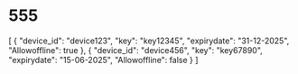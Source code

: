 # 555
[     {         "device_id": "device123",         "key": "key12345",         "expirydate": "31-12-2025",         "Allowoffline": true     },     {         "device_id": "device456",         "key": "key67890",         "expirydate": "15-06-2025",         "Allowoffline": false     } ]
